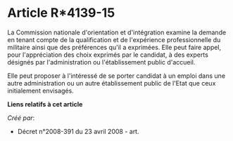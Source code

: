 # Article R*4139-15

La Commission nationale d'orientation et d'intégration examine la demande en tenant compte de la qualification et de
l'expérience professionnelle du militaire ainsi que des préférences qu'il a exprimées. Elle peut faire appel, pour
l'appréciation des choix exprimés par le candidat, à des experts désignés par l'administration ou l'établissement public
d'accueil. 

Elle peut proposer à l'intéressé de se porter candidat à un emploi dans une autre administration ou un autre établissement
public de l'Etat que ceux initialement envisagés.

**Liens relatifs à cet article**

_Créé par_:

  - Décret n°2008-391 du 23 avril 2008 - art.
